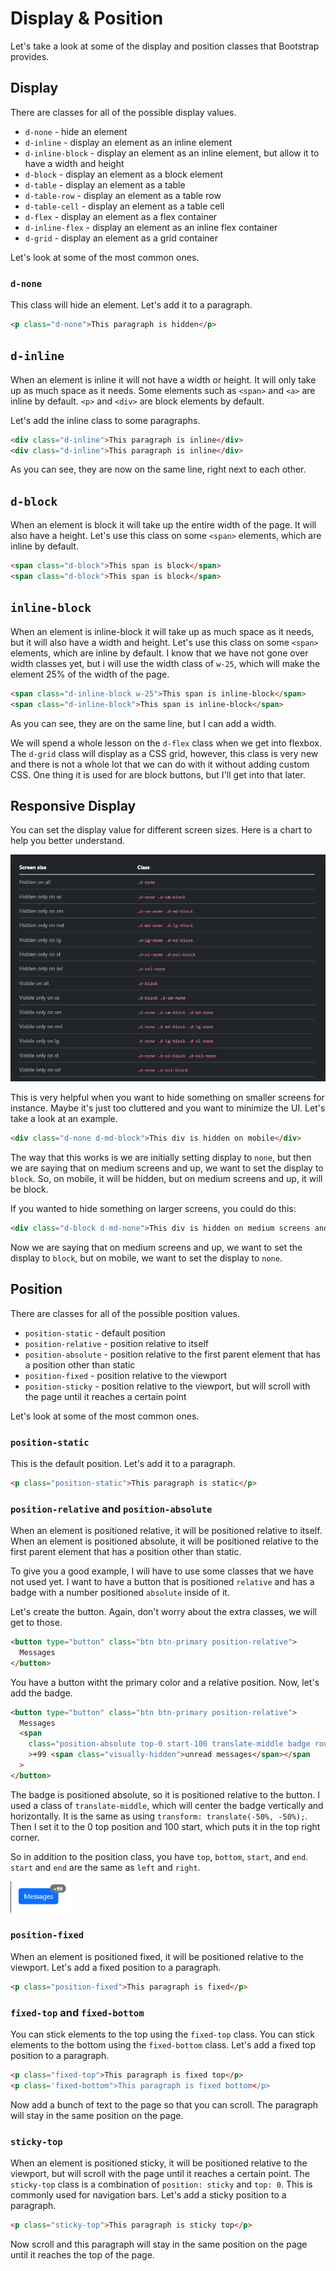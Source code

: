 # Display & Position

Let's take a look at some of the display and position classes that Bootstrap provides.

## Display

There are classes for all of the possible display values.

- `d-none` - hide an element
- `d-inline` - display an element as an inline element
- `d-inline-block` - display an element as an inline element, but allow it to have a width and height
- `d-block` - display an element as a block element
- `d-table` - display an element as a table
- `d-table-row` - display an element as a table row
- `d-table-cell` - display an element as a table cell
- `d-flex` - display an element as a flex container
- `d-inline-flex` - display an element as an inline flex container
- `d-grid` - display an element as a grid container

Let's look at some of the most common ones.

### `d-none`

This class will hide an element. Let's add it to a paragraph.

```html
<p class="d-none">This paragraph is hidden</p>
```

## `d-inline`

When an element is inline it will not have a width or height. It will only take up as much space as it needs.
Some elements such as `<span>` and `<a>` are inline by default. `<p>` and `<div>` are block elements by default.

Let's add the inline class to some paragraphs.

```html
<div class="d-inline">This paragraph is inline</div>
<div class="d-inline">This paragraph is inline</div>
```

As you can see, they are now on the same line, right next to each other.

## `d-block`

When an element is block it will take up the entire width of the page. It will also have a height. Let's use this class on some `<span>` elements, which are inline by default.

```html
<span class="d-block">This span is block</span>
<span class="d-block">This span is block</span>
```

## `inline-block`

When an element is inline-block it will take up as much space as it needs, but it will also have a width and height. Let's use this class on some `<span>` elements, which are inline by default. I know that we have not gone over width classes yet, but i will use the width class of `w-25`, which will make the element 25% of the width of the page.

```html
<span class="d-inline-block w-25">This span is inline-block</span>
<span class="d-inline-block">This span is inline-block</span>
```

As you can see, they are on the same line, but I can add a width.

We will spend a whole lesson on the `d-flex` class when we get into flexbox. The `d-grid` class will display as a CSS grid, however, this class is very new and there is not a whole lot that we can do with it without adding custom CSS. One thing it is used for are block buttons, but I'll get into that later.

## Responsive Display

You can set the display value for different screen sizes. Here is a chart to help you better understand.

<img src="./images/display-classes.png" />

This is very helpful when you want to hide something on smaller screens for instance. Maybe it's just too cluttered and you want to minimize the UI. Let's take a look at an example.

```html
<div class="d-none d-md-block">This div is hidden on mobile</div>
```

The way that this works is we are initially setting display to `none`, but then we are saying that on medium screens and up, we want to set the display to `block`. So, on mobile, it will be hidden, but on medium screens and up, it will be block.

If you wanted to hide something on larger screens, you could do this:

```html
<div class="d-block d-md-none">This div is hidden on medium screens and up</div>
```

Now we are saying that on medium screens and up, we want to set the display to `block`, but on mobile, we want to set the display to `none`.

## Position

There are classes for all of the possible position values.

- `position-static` - default position
- `position-relative` - position relative to itself
- `position-absolute` - position relative to the first parent element that has a position other than static
- `position-fixed` - position relative to the viewport
- `position-sticky` - position relative to the viewport, but will scroll with the page until it reaches a certain point

Let's look at some of the most common ones.

### `position-static`

This is the default position. Let's add it to a paragraph.

```html
<p class="position-static">This paragraph is static</p>
```

### `position-relative` and `position-absolute`

When an element is positioned relative, it will be positioned relative to itself. When an element is positioned absolute, it will be positioned relative to the first parent element that has a position other than static.

To give you a good example, I will have to use some classes that we have not used yet. I want to have a button that is positioned `relative` and has a badge with a number positioned `absolute` inside of it.

Let's create the button. Again, don't worry about the extra classes, we will get to those.

```html
<button type="button" class="btn btn-primary position-relative">
  Messages
</button>
```

You have a button witht the primary color and a relative position. Now, let's add the badge.

```html
<button type="button" class="btn btn-primary position-relative">
  Messages
  <span
    class="position-absolute top-0 start-100 translate-middle badge rounded-pill bg-secondary"
    >+99 <span class="visually-hidden">unread messages</span></span
  >
</button>
```

The badge is positioned absolute, so it is positioned relative to the button. I used a class of `translate-middle`, which will center the badge vertically and horizontally. It is the same as using `transform: translate(-50%, -50%);`. Then I set it to the 0 top position and 100 start, which puts it in the top right corner.

So in addition to the position class, you have `top`, `bottom`, `start`, and `end`. `start` and `end` are the same as `left` and `right`.

<img src="./images/button.png" width="100" />

### `position-fixed`

When an element is positioned fixed, it will be positioned relative to the viewport. Let's add a fixed position to a paragraph.

```html
<p class="position-fixed">This paragraph is fixed</p>
```

### `fixed-top` and `fixed-bottom`

You can stick elements to the top using the `fixed-top` class. You can stick elements to the bottom using the `fixed-bottom` class. Let's add a fixed top position to a paragraph.

```html
<p class="fixed-top">This paragraph is fixed top</p>
<p class='fixed-bottom">This paragraph is fixed bottom</p>
```

Now add a bunch of text to the page so that you can scroll. The paragraph will stay in the same position on the page.

### `sticky-top`

When an element is positioned sticky, it will be positioned relative to the viewport, but will scroll with the page until it reaches a certain point. The `sticky-top` class is a combination of `position: sticky` and `top: 0`. This is commonly used for navigation bars. Let's add a sticky position to a paragraph.

```html
<p class="sticky-top">This paragraph is sticky top</p>
```

Now scroll and this paragraph will stay in the same position on the page until it reaches the top of the page.
